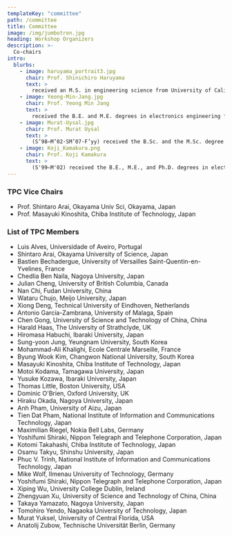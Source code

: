 ```yaml
---
templateKey: "committee"
path: /committee
title: Committee
image: /img/jumbotron.jpg
heading: Workshop Organizers
description: >-
  Co-chairs
intro:
  blurbs:
    - image: haruyama_portrait3.jpg
      chair: Prof. Shinichiro Haruyama
      text: >
        received an M.S. in engineering science from University of California at Berkeley in 1983 and a Ph.D. in computer science from the University of Texas at Austin in 1990. He worked for Bell Laboratories of AT&T and Lucent Technologies, U.S.A from 1991 to 1996, and for Sony Computer Science Laboratories, Inc. from 1998 to 2002, when he joined Keio University. Other than his research activities of free-space optical communication, he made an effort to establish the standardization of IEC 62943 “Visible light beacon system for multimedia applications” in 2017 which can be used as a universal ID for visible light transmitters.
    - image: Yeong-Min-Jang.jpg
      chair: Prof. Yeong Min Jang
      text: >
        received the B.E. and M.E. degrees in electronics engineering from Kyungpook National University, South Korea, in 1985 and 1987, respectively, and the Ph.D. degree in computer science from the University of Massachusetts, USA, in 1999. He was with the Electronics and Telecommunications Research Institute, from 1987 to 2000. Since 2002, he has been with the School of Electrical Engineering, Kookmin University, Seoul, South Korea, where he has been the Director of the Ubiquitous IT Convergence Center, in 2005 and 2010, the Director of the LED Convergence Research Cen-ter, since 2010, the Director of the Internet of Energy Research Center, since 2018, and the Director of the Telematics Research Institute, since 2021. He has organized several conferences and workshops, such as the International Conference on Ubiquitous and Future Networks, from 2009 to 2017, the International Conference on ICT Convergence, from 2010 to 2016, the Interna-tional Conference on Artificial Intelligence in Information and Communication, from 2019 to 2021, the International Conference on Information Networking, in 2015, and the International Workshop on Optical Wireless LED Communication Networks, from 2013 to 2016. He is a Fellow of the KICS. He had served as the Executive Director of KICS, from 2006 to 2014, the Vice President of KICS, from 2014 to 2016, and the Executive Vice President of KICS, in 2018. He was also the President of KICS, in 2019. He served as the Chairman for the IEEE 802.15 Optical Camera Communications Study Group, in 2014, and the IEEE 802.15.7m Optical Wireless Communications TG. So, he successfully published IEEE 802.15.7-2018 and ISO 22738:2020 standard. He is the Chairman of IEEE 802.15.7a Higher Rate and Longer Range OCC TG, since 2020.
    - image: Murat-Uysal.jpg
      chair: Prof. Murat Uysal
      text: >
        (S’98–M’02-SM’07-F’yy) received the B.Sc. and the M.Sc. degree in electronics and communication engi-neering from Istanbul Technical University, Istanbul, Turkey, in 1995 and 1998, respectively, and the Ph.D. degree in electrical engineering from Texas A&M University, College Station, Texas, in 2001. He is currently a Full Professor and Chair of the De-partment of Electrical and Electronics Engineering at Ozyegin University, Istanbul, Turkey. He also serves as the Founding Di-rector of Center of Excellence in Optical Wireless Communication Technologies (OKATEM). Dr. Uysal is an IEEE Fellow and active contributor to his professional society. He was the Chair of IEEE Turkey Section (2015-2019) and the Chair of EU COST Action OPTICWISE (2011-2015). Over the years, he served as an Editor for IEEE Transactions on Wireless Communi-cations, IEEE Transactions on Communications, IEEE Transactions on Vehicular Technology, IEEE Communications Letters, Wiley Wireless Communications and Mobile Computing (WCMC), Wiley Transactions on Emerging Telecommunications Tech-nologies (ETT) as well as Guest Editor of IEEE JSAC (2009 and 2015).
    - image: Koji_Kamakura.png
      chair: Prof. Koji Kamakura
      text: >
        (S'99–M'02) received the B.E., M.E., and Ph.D. degrees in electrical engineering from Keio University, Yokohama, Japan, in 1997, 1999, and 2002, respectively. He is a Professor at Department of Computer Science, Chiba Institute of Technology, Chiba, Japan. From 2002 to 2006, he was an Assistant Professor at the Department of Electronics and Mechanical Engineering, Chiba University, Chiba, Japan. From 2006 to 2015, he was an Associate Professor with the Department of Computer Science, Chiba Institute of Technology, Chiba, Japan. He was a Visiting Professor at Heudiasyc, Université de Technologie de Compiègne, France, from April 2013 to March 2014. He was a Visiting Scientist at the School of Information Technology and Engineering, University of Ottawa, Ottawa, ON, Canada, in 2002 and 2003. From 2000 to 2002, he was a Special Researcher of Fellowships of the Japan Society for the Promotion for Science, for Japanese Junior Scientists. His research interests include optical communication theory and system analysis. He is a Member of the IEICE. He received the 14th Telecom System Technology Award for Students from the Telecommunications Advancement Foundation in 1999 and the Ericsson Young Scientist Award in 2002.
---
```


### TPC Vice Chairs

- Prof. Shintaro Arai, Okayama Univ Sci, Okayama, Japan
- Prof. Masayuki Kinoshita, Chiba Institute of Technology, Japan

### List of TPC Members

- Luis Alves, Universidade of Aveiro, Portugal
- Shintaro Arai, Okayama University of Science, Japan
- Bastien Bechadergue, University of Versailles Saint-Quentin-en-Yvelines, France
- Chedlia Ben Naila, Nagoya University, Japan
- Julian Cheng, University of British Columbia, Canada
- Nan Chi, Fudan University, China
- Wataru Chujo, Meijo University, Japan
- Xiong Deng, Technical University of Eindhoven, Netherlands
- Antonio Garcia-Zambrana, University of Malaga, Spain
- Chen Gong, University of Science and Technology of China, China
- Harald Haas, The University of Strathclyde, UK
- Hiromasa Habuchi, Ibaraki University, Japan
- Sung-yoon Jung, Yeungnam University, South Korea
- Mohammad-Ali Khalighi, Ecole Centrale Marseille, France
- Byung Wook Kim, Changwon National University, South Korea
- Masayuki Kinoshita, Chiba Institute of Technology, Japan
- Motoi Kodama, Tamagawa University, Japan
- Yusuke Kozawa, Ibaraki University, Japan
- Thomas Little, Boston University, USA
- Dominic O'Brien, Oxford University, UK
- Hiraku Okada, Nagoya University, Japan
- Anh Pham, University of Aizu, Japan
- Tien Dat Pham, National Institute of Information and Communications Technology, Japan
- Maximilian Riegel, Nokia Bell Labs, Germany
- Yoshifumi Shiraki, Nippon Telegraph and Telephone Corporation, Japan
- Kotomi Takahashi, Chiba Institute of Technology, Japan
- Osamu Takyu, Shinshu University, Japan
- Phuc V. Trinh, National Institute of Information and Communications Technology, Japan
- Mike Wolf, Ilmenau University of Technology, Germany
- Yoshifumi Shiraki, Nippon Telegraph and Telephone Corporation, Japan
- Xiping Wu, University College Dublin, Ireland
- Zhengyuan Xu, University of Science and Technology of China, China
- Takaya Yamazato, Nagoya University, Japan
- Tomohiro Yendo, Nagaoka University of Technology, Japan
- Murat Yuksel, University of Central Florida, USA
- Anatolij Zubow, Technische Universität Berlin, Germany
